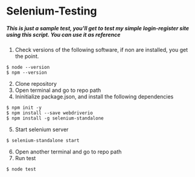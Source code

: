 # Selenium-Testing 

##### This is just a sample test, you'll get to test my simple login-register site using this script. You can use it as reference 

1. Check versions of the following software, if non are installed, you get the point.
```
$ node --version
$ npm --version
```
2. Clone repository 
3. Open terminal and go to repo path
4. Ininitialize package.json, and install the following dependencies
```
$ npm init -y
$ npm install --save webdriverio
$ npm install -g selenium-standalone
```
5. Start selenium server
```
$ selenium-standalone start
```
6. Open another terminal and go to repo path
7. Run test
```
$ node test
```
